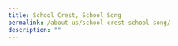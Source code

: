 ```yaml
---
title: School Crest, School Song
permalink: /about-us/school-crest-school-song/
description: ""
---
```

